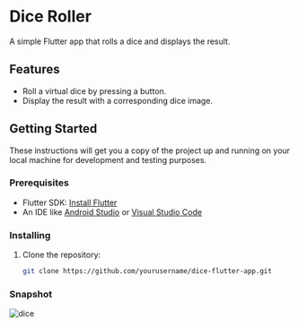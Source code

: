 # Dice Roller

A simple Flutter app that rolls a dice and displays the result.

## Features

- Roll a virtual dice by pressing a button.
- Display the result with a corresponding dice image.

## Getting Started

These instructions will get you a copy of the project up and running on your local machine for development and testing purposes.

### Prerequisites

- Flutter SDK: [Install Flutter](https://flutter.dev/docs/get-started/install)
- An IDE like [Android Studio](https://developer.android.com/studio) or [Visual Studio Code](https://code.visualstudio.com/)

### Installing

1. Clone the repository:
   ```sh
   git clone https://github.com/yourusername/dice-flutter-app.git

### Snapshot

![dice](https://github.com/user-attachments/assets/8be14387-61c3-47af-a3b6-298efa42272d)
